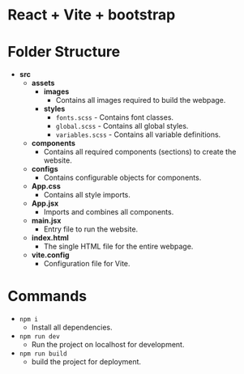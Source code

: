 # React + Vite + bootstrap

# Folder Structure

- **src**
  - **assets**
    - **images**
      - Contains all images required to build the webpage.
    - **styles**
      - `fonts.scss` - Contains font classes.
      - `global.scss` - Contains all global styles.
      - `variables.scss` - Contains all variable definitions.
  - **components**
    - Contains all required components (sections) to create the website.
  - **configs**
    - Contains configurable objects for components.
  - **App.css**
    - Contains all style imports.
  - **App.jsx**
    - Imports and combines all components.
  - **main.jsx**
    - Entry file to run the website.
  - **index.html**
    - The single HTML file for the entire webpage.
  - **vite.config**
    - Configuration file for Vite.

# Commands

- `npm i`
  - Install all dependencies.
- `npm run dev`
  - Run the project on localhost for development.
- `npm run build`
  - build the project for deployment.